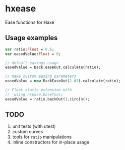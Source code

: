 # hxease
Ease functions for Haxe

## Usage examples
```haxe
var ratio:Float = 0.5;
var easedValue:Float = 0;

// default easings usage
easedValue = Back.easeOut.calculate(ratio);

// make custom easing parameters
easedValue = new BackEaseOut(2.01).calculate(ratio);

// Float static extension with
// `using hxease.EaseTools`
easedValue = ratio.backOut().circIn();
```

## TODO
1. unit tests (with utest)
2. custom curves
3. tools for `ratio` manipulations
4. inline constructors for in-place usage
